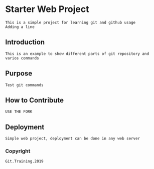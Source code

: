 # Starter Web Project
	
	This is a simple project for learning git and github usage
	Adding a line


## Introduction

	This is an example to show different parts of git repository and varios commands
	

## Purpose

	Test git commands 


## How to Contribute
	
	USE THE FORK
	
## Deployment
	
	Simple web project, deployment can be done in any web server 

### Copyright
	Git.Training.2019